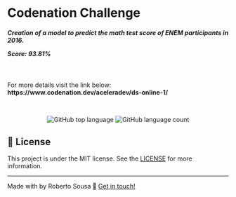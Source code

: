 # Codenation Challenge

<h5 align="left">
<p>Creation of a model to predict the math test score of ENEM participants in 2016.</p>
<p>Score: 93.81%</p>
</h5>

 <br />

<p>For more details visit the link below: <br />
<b>https://www.codenation.dev/aceleradev/ds-online-1/</b>
</p>

 <br />
 
 <p align="center"> 
    <img alt="GitHub top language" src="https://img.shields.io/github/languages/top/robertosousa1/codenation-challenge.svg">
  
  <img alt="GitHub language count" src="https://img.shields.io/github/languages/count/robertosousa1/codenation-challenge.svg">
  </a>
  </p>

## [](#license):memo: License
This project is under the MIT license. See the [LICENSE](https://github.com/robertosousa1/codenation-challenge/blob/master/LICENSE) for more information.

----------

Made with by Roberto Sousa  👋  [Get in touch!](https://www.linkedin.com/in/robertosousa01/)
